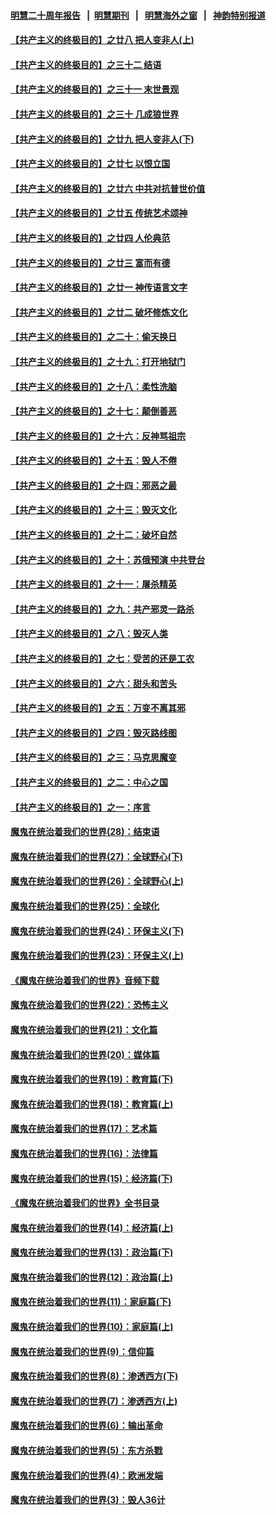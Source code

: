 #### [明慧二十周年报告](https://github.com/gfw-breaker/mh-reports/blob/master/README.md?t=07191042) &nbsp;&nbsp;|&nbsp;&nbsp;[明慧期刊](https://github.com/gfw-breaker/mh-qikan) &nbsp;&nbsp;|&nbsp;&nbsp; [明慧海外之窗](https://github.com/gfw-breaker/mh-news/blob/master/README.md?t=07191042) &nbsp;&nbsp;|&nbsp;&nbsp; [神韵特别报道](https://github.com/gfw-breaker/mh-news/blob/master/shenyun.md?t=07191042) 

#### [【共产主义的终极目的】之廿八 把人变非人(上)](../pages/nsc422/n11340492.md?t=07191042) 

#### [【共产主义的终极目的】之三十二 结语](../pages/nsc422/n11360535.md?t=07191042) 

#### [【共产主义的终极目的】之三十一 末世景观](../pages/nsc422/n11351129.md?t=07191042) 

#### [【共产主义的终极目的】之三十 几成狼世界](../pages/nsc422/n11348280.md?t=07191042) 

#### [【共产主义的终极目的】之廿九 把人变非人(下)](../pages/nsc422/n11344140.md?t=07191042) 

#### [【共产主义的终极目的】之廿七 以恨立国](../pages/nsc422/n11336944.md?t=07191042) 

#### [【共产主义的终极目的】之廿六 中共对抗普世价值](../pages/nsc422/n11324785.md?t=07191042) 

#### [【共产主义的终极目的】之廿五 传统艺术颂神](../pages/nsc422/n11296396.md?t=07191042) 

#### [【共产主义的终极目的】之廿四 人伦典范](../pages/nsc422/n11296397.md?t=07191042) 

#### [【共产主义的终极目的】之廿三 富而有德](../pages/nsc422/n11283598.md?t=07191042) 

#### [【共产主义的终极目的】之廿一 神传语言文字](../pages/nsc422/n11263265.md?t=07191042) 

#### [【共产主义的终极目的】之廿二 破坏修炼文化](../pages/nsc422/n11245728.md?t=07191042) 

#### [【共产主义的终极目的】之二十：偷天换日](../pages/nsc422/n11238846.md?t=07191042) 

#### [【共产主义的终极目的】之十九：打开地狱门](../pages/nsc422/n11206376.md?t=07191042) 

#### [【共产主义的终极目的】之十八：柔性洗脑](../pages/nsc422/n11199994.md?t=07191042) 

#### [【共产主义的终极目的】之十七：颠倒善恶](../pages/nsc422/n11179782.md?t=07191042) 

#### [【共产主义的终极目的】之十六：反神骂祖宗](../pages/nsc422/n11166798.md?t=07191042) 

#### [【共产主义的终极目的】之十五：毁人不倦](../pages/nsc422/n11166792.md?t=07191042) 

#### [【共产主义的终极目的】之十四：邪恶之最](../pages/nsc422/n11150249.md?t=07191042) 

#### [【共产主义的终极目的】之十三：毁灭文化](../pages/nsc422/n11135227.md?t=07191042) 

#### [【共产主义的终极目的】之十二：破坏自然](../pages/nsc422/n11135214.md?t=07191042) 

#### [【共产主义的终极目的】之十：苏俄预演 中共登台](../pages/nsc422/n11118424.md?t=07191042) 

#### [【共产主义的终极目的】之十一：屠杀精英](../pages/nsc422/n11118442.md?t=07191042) 

#### [【共产主义的终极目的】之九：共产邪灵一路杀](../pages/nsc422/n11114139.md?t=07191042) 

#### [【共产主义的终极目的】之八：毁灭人类](../pages/nsc422/n11108503.md?t=07191042) 

#### [【共产主义的终极目的】之七：受苦的还是工农](../pages/nsc422/n11101809.md?t=07191042) 

#### [【共产主义的终极目的】之六：甜头和苦头](../pages/nsc422/n11096971.md?t=07191042) 

#### [【共产主义的终极目的】之五：万变不离其邪](../pages/nsc422/n11091285.md?t=07191042) 

#### [【共产主义的终极目的】之四：毁灭路线图](../pages/nsc422/n11086284.md?t=07191042) 

#### [【共产主义的终极目的】之三：马克思魔变](../pages/nsc422/n11061941.md?t=07191042) 

#### [【共产主义的终极目的】之二：中心之国](../pages/nsc422/n11047728.md?t=07191042) 

#### [【共产主义的终极目的】之一：序言](../pages/nsc422/n11086077.md?t=07191042) 

#### [魔鬼在统治着我们的世界(28)：结束语](../pages/nsc422/n10936246.md?t=07191042) 

#### [魔鬼在统治着我们的世界(27)：全球野心(下)](../pages/nsc422/n10928319.md?t=07191042) 

#### [魔鬼在统治着我们的世界(26)：全球野心(上)](../pages/nsc422/n10900318.md?t=07191042) 

#### [魔鬼在统治着我们的世界(25)：全球化](../pages/nsc422/n10788205.md?t=07191042) 

#### [魔鬼在统治着我们的世界(24)：环保主义(下)](../pages/nsc422/n10695307.md?t=07191042) 

#### [魔鬼在统治着我们的世界(23)：环保主义(上)](../pages/nsc422/n10688613.md?t=07191042) 

#### [《魔鬼在统治着我们的世界》音频下载](../pages/nsc422/n10635553.md?t=07191042) 

#### [魔鬼在统治着我们的世界(22)：恐怖主义](../pages/nsc422/n10614727.md?t=07191042) 

#### [魔鬼在统治着我们的世界(21)：文化篇](../pages/nsc422/n10597706.md?t=07191042) 

#### [魔鬼在统治着我们的世界(20)：媒体篇](../pages/nsc422/n10586579.md?t=07191042) 

#### [魔鬼在统治着我们的世界(19)：教育篇(下)](../pages/nsc422/n10564808.md?t=07191042) 

#### [魔鬼在统治着我们的世界(18)：教育篇(上)](../pages/nsc422/n10526970.md?t=07191042) 

#### [魔鬼在统治着我们的世界(17)：艺术篇](../pages/nsc422/n10499093.md?t=07191042) 

#### [魔鬼在统治着我们的世界(16)：法律篇](../pages/nsc422/n10485969.md?t=07191042) 

#### [魔鬼在统治着我们的世界(15)：经济篇(下)](../pages/nsc422/n10469975.md?t=07191042) 

#### [《魔鬼在统治着我们的世界》全书目录](../pages/nsc422/n10464261.md?t=07191042) 

#### [魔鬼在统治着我们的世界(14)：经济篇(上)](../pages/nsc422/n10457370.md?t=07191042) 

#### [魔鬼在统治着我们的世界(13)：政治篇(下)](../pages/nsc422/n10448270.md?t=07191042) 

#### [魔鬼在统治着我们的世界(12)：政治篇(上)](../pages/nsc422/n10444576.md?t=07191042) 

#### [魔鬼在统治着我们的世界(11)：家庭篇(下)](../pages/nsc422/n10440961.md?t=07191042) 

#### [魔鬼在统治着我们的世界(10)：家庭篇(上)](../pages/nsc422/n10435448.md?t=07191042) 

#### [魔鬼在统治着我们的世界(9)：信仰篇](../pages/nsc422/n10432159.md?t=07191042) 

#### [魔鬼在统治着我们的世界(8)：渗透西方(下)](../pages/nsc422/n10429603.md?t=07191042) 

#### [魔鬼在统治着我们的世界(7)：渗透西方(上)](../pages/nsc422/n10426013.md?t=07191042) 

#### [魔鬼在统治着我们的世界(6)：输出革命](../pages/nsc422/n10421536.md?t=07191042) 

#### [魔鬼在统治着我们的世界(5)：东方杀戮](../pages/nsc422/n10417707.md?t=07191042) 

#### [魔鬼在统治着我们的世界(4)：欧洲发端](../pages/nsc422/n10414890.md?t=07191042) 

#### [魔鬼在统治着我们的世界(3)：毁人36计](../pages/nsc422/n10411583.md?t=07191042) 

